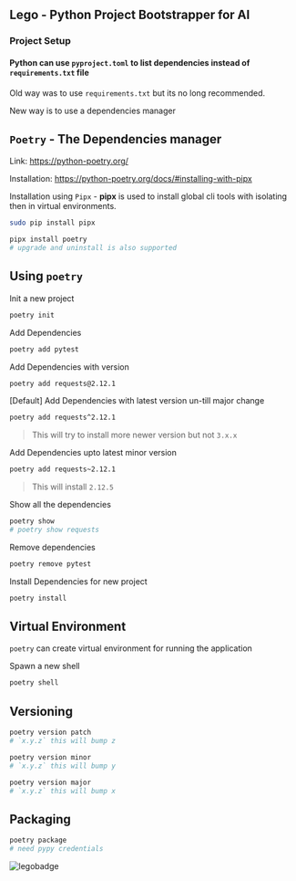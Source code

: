 ## Lego - Python Project Bootstrapper for AI

### Project Setup

#### Python can use `pyproject.toml` to list dependencies instead of `requirements.txt` file

Old way was to use `requirements.txt` but its no long recommended.

New way is to use a dependencies manager

## `Poetry` - The Dependencies manager

Link: https://python-poetry.org/

Installation: https://python-poetry.org/docs/#installing-with-pipx

Installation using `Pipx` - **pipx** is used to install global cli tools with isolating then in virtual environments.

```bash
sudo pip install pipx
```

```bash
pipx install poetry
# upgrade and uninstall is also supported
```

## Using `poetry`

Init a new project

```bash
poetry init
```

Add Dependencies

```bash
poetry add pytest
```

Add Dependencies with version

```bash
poetry add requests@2.12.1
```

[Default] Add Dependencies with latest version un-till major change

```bash
poetry add requests^2.12.1
```

> This will try to install more newer version but not `3.x.x`

Add Dependencies upto latest minor version

```bash
poetry add requests~2.12.1
```

> This will install `2.12.5`

Show all the dependencies

```bash
poetry show
# poetry show requests
```

Remove dependencies

```bash
poetry remove pytest
```

Install Dependencies for new project

```bash
poetry install
```

## Virtual Environment

`poetry` can create virtual environment for running the application

Spawn a new shell

```bash
poetry shell
```

## Versioning

```bash
poetry version patch
# `x.y.z` this will bump z
```

```bash
poetry version minor
# `x.y.z` this will bump y
```

```bash
poetry version major
# `x.y.z` this will bump x
```

## Packaging

```bash
poetry package
# need pypy credentials
```

![legobadge](https://github.com/meltred/lego/assets/82411321/ba2e2850-6cf8-468e-817b-62692045c98e)
